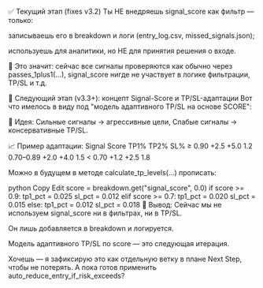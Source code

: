 ✅ Текущий этап (fixes v3.2)
Ты НЕ внедряешь signal_score как фильтр — только:

записываешь его в breakdown и логи (entry_log.csv, missed_signals.json);

используешь для аналитики, но НЕ для принятия решения о входе.

📌 Это значит: сейчас все сигналы проверяются как обычно через passes_1plus1(...), signal_score нигде не участвует в логике фильтрации, TP/SL и т.д.

🔮 Следующий этап (v3.3+): концепт Signal-Score и TP/SL-адаптации
Вот что имелось в виду под "модель адаптивного TP/SL на основе SCORE":

🔧 Идея:
Сильные сигналы → агрессивные цели,
Слабые сигналы → консервативные TP/SL.

📈 Пример адаптации:
Signal Score TP1% TP2% SL%
≥ 0.90 +2.5 +5.0 1.2
0.70–0.89 +2.0 +4.0 1.5
< 0.70 +1.2 +2.5 1.8

Можно в будущем в методе calculate_tp_levels(...) прописать:

python
Copy
Edit
score = breakdown.get("signal_score", 0.0)
if score >= 0.9:
tp1_pct = 0.025
sl_pct = 0.012
elif score >= 0.7:
tp1_pct = 0.020
sl_pct = 0.015
else:
tp1_pct = 0.012
sl_pct = 0.018
📌 Вывод:
Сейчас мы не используем signal_score ни в фильтрах, ни в TP/SL.

Он лишь добавляется в breakdown и логируется.

Модель адаптивного TP/SL по score — это следующая итерация.

Хочешь — я зафиксирую это как отдельную ветку в плане Next Step, чтобы не потерять. А пока готов применить auto_reduce_entry_if_risk_exceeds?
